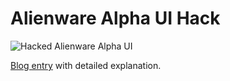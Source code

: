 # Alienware Alpha UI Hack

![Hacked Alienware Alpha UI](https://dl.dropboxusercontent.com/u/2176344/NightOwl/AlphaUIHack/screenshot002.png)

[Blog entry](https://lazynightowl.wordpress.com/2015/01/07/alienware-alpha-ui-hack/) with detailed explanation.

